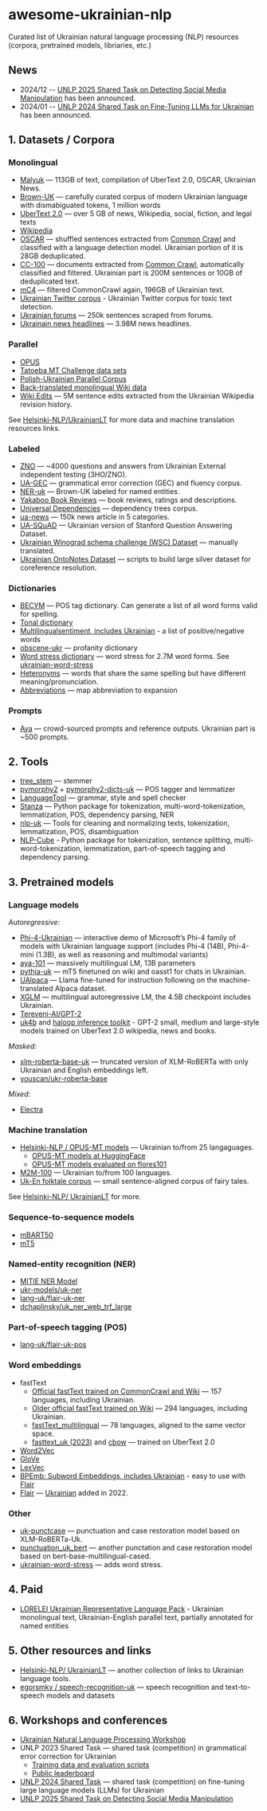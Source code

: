 # awesome-ukrainian-nlp
Curated list of Ukrainian natural language processing (NLP) resources (corpora, pretrained models, libriaries, etc.)

## News

* 2024/12 -- [UNLP 2025 Shared Task on Detecting Social Media Manipulation](https://unlp.org.ua/shared-task/) has been announced.
* 2024/01 -- [UNLP 2024 Shared Task on Fine-Tuning LLMs for Ukrainian](https://github.com/unlp-workshop/unlp-2024-shared-task) has been announced.


## 1. Datasets / Corpora

### Monolingual

* [Malyuk](https://huggingface.co/datasets/lang-uk/malyuk) — 113GB of text, compilation of UberText 2.0, OSCAR, Ukrainian News. 
* [Brown-UK](https://github.com/brown-uk/corpus) — carefully curated corpus of modern Ukrainian language with dismabiguated tokens, 1 million words
* [UberText 2.0](https://lang.org.ua/en/ubertext/) — over 5 GB of news, Wikipedia, social, fiction, and legal texts
* [Wikipedia](https://dumps.wikimedia.org/ukwiki/latest/)
* [OSCAR](https://oscar-corpus.com/) — shuffled sentences extracted from [Common Crawl](https://commoncrawl.org/) and classified with a language detection model. Ukrainian portion of it is 28GB deduplicated.
* [CC-100](http://data.statmt.org/cc-100/) — documents extracted from [Common Crawl](https://commoncrawl.org/), automatically classified and filtered. Ukrainian part is 200M sentences or 10GB of deduplicated text.
* [mC4](https://github.com/allenai/allennlp/discussions/5056) — filtered CommonCrawl again, 196GB of Ukrainian text. 
* [Ukrainian Twitter corpus](https://github.com/saganoren/ukr-twi-corpus) - Ukrainian Twitter corpus for toxic text detection.
* [Ukrainian forums](https://github.com/khrystyna-skopyk/ukr_spell_check/blob/master/data/scraped.txt) — 250k sentences scraped from forums.
* [Ukrainain news headlines](https://huggingface.co/datasets/Yehor/news-headlines-ubercorpus) — 3.98M news headlines.

### Parallel

* [OPUS](https://opus.nlpl.eu/)
* [Tatoeba MT Challenge data sets](https://github.com/Helsinki-NLP/Tatoeba-Challenge/)
* [Polish-Ukrainian Parallel Corpus](https://clarin-pl.eu/dspace/handle/11321/535) 
* [Back-translated monolingual Wiki data](https://github.com/Helsinki-NLP/Tatoeba-Challenge/blob/master/data/Backtranslations.md)
* [Wiki Edits](https://huggingface.co/datasets/osyvokon/wiki-edits-uk) — 5M sentence edits extracted from the Ukrainian Wikipedia revision history.

See [Helsinki-NLP/UkrainianLT](https://github.com/Helsinki-NLP/UkrainianLT) for more data and machine translation resources links.

### Labeled

* [ZNO](https://huggingface.co/datasets/osyvokon/zno) — ~4000 questions and answers from Ukrainian External independent testing (ЗНО/ZNO).
* [UA-GEC](https://github.com/grammarly/ua-gec) —  grammatical error correction (GEC) and fluency corpus.
* [NER-uk](https://github.com/lang-uk/ner-uk) — Brown-UK labeled for named entities.
* [Yakaboo Book Reviews](https://1drv.ms/f/s!AgoiFOsRix8LcYNBl26rru8wGGo?e=geqLkp) — book reviews, ratings and descriptions.
* [Universal Dependencies](https://github.com/UniversalDependencies/UD_Ukrainian-IU/tree/master) — dependency trees corpus.
* [ua-news](https://github.com/fido-ai/ua-datasets/tree/main/ua_datasets/src/text_classification) — 150k news article in 5 categories.
* [UA-SQuAD](https://github.com/fido-ai/ua-datasets/tree/main/ua_datasets/src/question_answering) — Ukrainian version of Stanford Question Answering Dataset.
* [Ukrainian Winograd schema challenge (WSC) Dataset](https://github.com/pkuchmiichuk/ua-coref#ukrainian-wsc-dataset) — manually translated.
* [Ukrainian OntoNotes Dataset](https://github.com/pkuchmiichuk/ua-coref#ukrainian-ontonotes-dataset) — scripts to build large silver dataset for coreference resolution.
 
### Dictionaries

* [ВЕСУМ](https://github.com/brown-uk/dict_uk) — POS tag dictionary. Can generate a list of all word forms valid for spelling.
* [Tonal dictionary](https://github.com/lang-uk/tone-dict-uk)
* [Multilingualsentiment, includes Ukrainian](https://sites.google.com/site/datascienceslab/projects/multilingualsentiment) - a list of positive/negative words
* [obscene-ukr](https://github.com/saganoren/obscene-ukr) — profanity dictionary
* [Word stress dictionary](https://github.com/lang-uk/ukrainian-word-stress-dictionary) — word stress for 2.7M word forms. See [ukrainian-word-stress](https://github.com/lang-uk/ukrainian-word-stress) 
* [Heteronyms](https://github.com/lang-uk/ukrainian-heteronyms-dictionary) — words that share the same spelling but have different meaning/pronunciation.
* [Abbreviations](https://github.com/lang-uk/ukrainian-abbreviations-dictionary) — map abbreviation to expansion

### Prompts

* [Aya](https://huggingface.co/datasets/CohereForAI/aya_dataset) — crowd-sourced prompts and reference outputs. Ukrainian part is ~500 prompts.


## 2. Tools

* [tree_stem](https://github.com/amakukha/stemmers_ukrainian) — stemmer
* [pymorphy2](https://github.com/kmike/pymorphy2) + [pymorphy2-dicts-uk](https://pypi.org/project/pymorphy2-dicts-uk/) — POS tagger and lemmatizer
* [LanguageTool](https://languagetool.org/uk/) — grammar, style and spell checker
* [Stanza](https://stanfordnlp.github.io/stanza/) — Python package for tokenization, multi-word-tokenization, lemmatization, POS, dependency parsing, NER
* [nlp-uk](https://github.com/brown-uk/nlp_uk) — Tools for cleaning and normalizing texts, tokenization, lemmatization, POS, disambiguation
* [NLP-Cube](https://github.com/adobe/NLP-Cube) - Python package for tokenization, sentence splitting, multi-word-tokenization, lemmatization, part-of-speech tagging and dependency parsing.

 

## 3. Pretrained models

### Language models

*Autoregressive:*
* [Phi-4-Ukrainian](https://huggingface.co/spaces/kloba/Phi-4-Ukrainian) — interactive demo of Microsoft’s Phi-4 family of models with Ukrainian language support (includes Phi-4 (14B), Phi-4-mini (1.3B), as well as reasoning and multimodal variants) 
* [aya-101](https://huggingface.co/CohereForAI/aya-101) — massively multilingual LM, 13B parameters
* [pythia-uk](https://huggingface.co/theodotus/pythia-uk) — mT5 finetuned on wiki and oasst1 for chats in Ukrainian.
* [UAlpaca](https://github.com/robinhad/kruk) — Llama fine-tuned for instruction following on the machine-translated Alpaca dataset.
* [XGLM](https://github.com/pytorch/fairseq/blob/main/examples/xglm/README.md) — multilingual autoregressive LM, the 4.5B checkpoint includes Ukrainian.
* [Tereveni-AI/GPT-2](https://huggingface.co/Tereveni-AI/gpt2-124M-uk-fiction)
* [uk4b](https://github.com/proger/uk4b) and [haloop inference toolkit](https://github.com/proger/haloop/tree/main#pretrained-models) - GPT-2 small, medium and large-style models trained on UberText 2.0 wikipedia, news and books. 

*Masked:*
* [xlm-roberta-base-uk](https://huggingface.co/ukr-models/xlm-roberta-base-uk) — truncated version of XLM-RoBERTa with only Ukrainian and English embeddings left.
* [youscan/ukr-roberta-base](https://huggingface.co/youscan/ukr-roberta-base)

*Mixed*:
* [Electra](https://huggingface.co/lang-uk)

### Machine translation

* [Helsinki-NLP / OPUS-MT models](https://github.com/Helsinki-NLP/UkrainianLT) — Ukrainian to/from 25 langaguages.
  - [OPUS-MT models at HuggingFace](https://huggingface.co/models?language=uk&pipeline_tag=translation&sort=modified)
  - [OPUS-MT models evaluated on flores101](https://github.com/Helsinki-NLP/UkrainianLT/blob/main/opus-mt-ukr-flores-devtest.md)
* [M2M-100](https://github.com/pytorch/fairseq/tree/master/examples/m2m_100) — Ukrainian to/from 100 languages.
* [Uk-En folktale corpus](https://github.com/Ukrainian-To-English-Corpora/Folktale_corpus) — small sentence-aligned corpus of fairy tales.

See [Helsinki-NLP/ UkrainianLT](https://github.com/Helsinki-NLP/UkrainianLT) for more.

### Sequence-to-sequence models

* [mBART50](https://github.com/pytorch/fairseq/tree/master/examples/multilingual#mbart50-models)
* [mT5](https://github.com/google-research/multilingual-t5)

### Named-entity recognition (NER)

* [MITIE NER Model](https://lang.org.ua/en/models/#anchor1)
* [ukr-models/uk-ner](https://huggingface.co/ukr-models/uk-ner)
* [lang-uk/flair-uk-ner](https://huggingface.co/lang-uk/flair-uk-ner)
* [dchaplinsky/uk_ner_web_trf_large](https://huggingface.co/dchaplinsky/uk_ner_web_trf_large)

### Part-of-speech tagging (POS)

* [lang-uk/flair-uk-pos](https://huggingface.co/lang-uk/flair-uk-pos)

### Word embeddings

* fastText
  - [Official fastText trained on CommonCrawl and Wiki](https://fasttext.cc/docs/en/crawl-vectors.html) — 157 languages, including Ukrainian.
  - [Older official fastText trained on Wiki](https://github.com/facebookresearch/fastText/blob/master/docs/pretrained-vectors.md) — 294 languages, including Ukrainian.
  - [fastText_multilingual](https://github.com/babylonhealth/fastText_multilingual) — 78 languages, aligned to the same vector space.
  - [fasttext_uk (2023)](https://huggingface.co/dchaplinsky/fasttext_uk) and [cbow](https://huggingface.co/dchaplinsky/fasttext_uk_cbow) — trained on UberText 2.0
* [Word2Vec](https://lang.org.ua/en/models/#anchor4)
* [GloVe](https://lang.org.ua/en/models/#anchor4)
* [LexVec](https://lang.org.ua/en/models/#anchor4)
* [BPEmb: Subword Embeddings, includes Ukrainian](https://nlp.h-its.org/bpemb/) - easy to use with [Flair](https://github.com/flairNLP/flair/blob/master/resources/docs/embeddings/BYTE_PAIR_EMBEDDINGS.md)
* [Flair](https://github.com/flairNLP/flair/blob/master/resources/docs/embeddings/FLAIR_EMBEDDINGS.md) — [Ukrainian](https://huggingface.co/lang-uk/flair-uk-forward) added in 2022. 

### Other

* [uk-punctcase](https://huggingface.co/ukr-models/uk-punctcase) — punctuation and case restoration model based on XLM-RoBERTa-Uk.
* [punctuation_uk_bert](https://huggingface.co/dchaplinsky/punctuation_uk_bert) — another punctation and case restoration model based on bert-base-multilingual-cased.
* [ukrainian-word-stress](https://github.com/lang-uk/ukrainian-word-stress) — adds word stress.

## 4. Paid

* [LORELEI Ukrainian Representative Language Pack](https://catalog.ldc.upenn.edu/LDC2020T24) - Ukrainian monolingual text, Ukrainian-English parallel text, partially annotated for named entities


## 5. Other resources and links

* [Helsinki-NLP/ UkrainianLT](https://github.com/Helsinki-NLP/UkrainianLT) — another collection of links to Ukrainian language tools.
* [egorsmkv / speech-recognition-uk](https://github.com/egorsmkv/speech-recognition-uk) — speech recognition and text-to-speech models and datasets

## 6. Workshops and conferences

* [Ukrainian Natural Language Processing Workshop](https://unlp.org.ua/)
* UNLP 2023 Shared Task — shared task (competition) in grammatical error correction for Ukrainian 
  - [Training data and evaluation scripts](https://github.com/osyvokon/unlp-2023-shared-task) 
  - [Public leaderboard](https://codalab.lisn.upsaclay.fr/competitions/10740)
* [UNLP 2024 Shared Task](https://github.com/unlp-workshop/unlp-2024-shared-task) — shared task (competition) on fine-tuning large language models (LLMs) for Ukrainian
* [UNLP 2025 Shared Task on Detecting Social Media Manipulation](https://unlp.org.ua/shared-task/)

